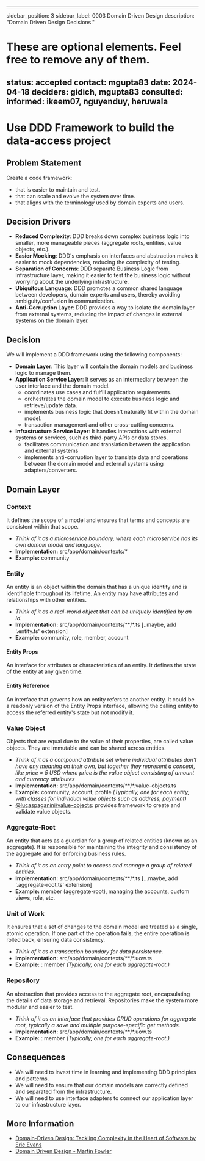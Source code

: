 
---
sidebar_position: 3
sidebar_label: 0003 Domain Driven Design
description: "Domain Driven Design Decisions."
# These are optional elements. Feel free to remove any of them.
status: accepted
contact: mgupta83
date: 2024-04-18
deciders: gidich, mgupta83
consulted: 
informed: ikeem07, nguyenduy, heruwala
---

# Use DDD Framework to build the data-access project

## Problem Statement
Create a code framework:
- that is easier to maintain and test.
- that can scale and evolve the system over time.
- that aligns with the terminology used by domain experts and users.

## Decision Drivers
- **Reduced Complexity**: DDD breaks down complex business logic into smaller, more manageable pieces (aggregate roots, entities, value objects, etc.).
- **Easier Mocking**: DDD's emphasis on interfaces and abstraction makes it easier to mock dependencies, reducing the complexity of testing.
- **Separation of Concerns**: DDD separate Business Logic from Infrastructure layer, making it easier to test the business logic without worrying about the underlying infrastructure.
- **Ubiquitous Language**: DDD promotes a common shared language between developers, domain experts and users, thereby avoiding ambiguity/confusion in communication.
- **Anti-Corruption Layer**: DDD provides a way to isolate the domain layer from external systems, reducing the impact of changes in external systems on the domain layer.

## Decision
We will implement a DDD framework using the following components:
- **Domain Layer**: This layer will contain the domain models and business logic to manage them.
- **Application Service Layer**: It serves as an intermediary between the user interface and the domain model.
    - coordinates use cases and fulfill application requirements.
    - orchestrates the domain model to execute business logic and retrieve/update data.
    - implements business logic that doesn't naturally fit within the domain model.
    - transaction management and other cross-cutting concerns.
- **Infrastructure Service Layer**: It handles interactions with external systems or services, such as third-party APIs or data stores.
    - facilitates communication and translation between the application and external systems
    - implements anti-corruption layer to translate data and operations between the domain model and external systems using adapters/converters.


## Domain Layer
### Context
It defines the scope of a model and ensures that terms and concepts are consistent within that scope. 
- *Think of it as a microservice boundary, where each microservice has its own domain model and language.*
- **Implementation:** src/app/domain/contexts/*
- **Example:** community

### Entity
An entity is an object within the domain that has a unique identity and is identifiable throughout its lifetime. 
An entity may have attributes and relationships with other entities.
- *Think of it as a real-world object that can be uniquely identified by an Id.*
- **Implementation:** src/app/domain/contexts/**/*.ts [..maybe, add '.entity.ts' extension]
- **Example:** community, role, member, account

#### Entity Props
An interface for attributes or characteristics of an entity. It defines the state of the entity at any given time.

#### Entity Reference
An interface that governs how an entity refers to another entity. It could be a readonly version of the Entity Props interface, allowing the calling entity to access the referred entity's state but not modify it.

### Value Object
Objects that are equal due to the value of their properties, are called value objects. They are immutable and can be shared across entities.
- *Think of it as a compound attribute set where individual attributes don't have any meaning on their own, but together they represent a concept, like price = 5 USD where price is the value object consisting of amount and currency attributes*
- **Implementation:** src/app/domain/contexts/**/*.value-objects.ts
- **Example:** community, account, profile *(Typically, one for each entity, with classes for individual value objects such as address, payment)*
- [@lucaspaganini/value-objects](https://www.npmjs.com/package/@lucaspaganini/value-objects): provides framework to create and validate value objects.

### Aggregate-Root
An entity that acts as a guardian for a group of related entities (known as an aggregate). It is responsible for maintaining the integrity and consistency of the aggregate and for enforcing business rules.
- *Think of it as an entry point to access and manage a group of related entities.*
- **Implementation:** src/app/domain/contexts/**/*.ts [...maybe, add '.aggregate-root.ts' extension]
- **Example:** member (aggregate-root), managing the accounts, custom views, role, etc.

### Unit of Work
It ensures that a set of changes to the domain model are treated as a single, atomic operation. If one part of the operation fails, the entire operation is rolled back, ensuring data consistency. 
- *Think of it as a transaction boundary for data persistence.*
- **Implementation:** src/app/domain/contexts/**/*.uow.ts
- **Example:** : member *(Typically, one for each aggregate-root.)*

### Repository
An abstraction that provides access to the aggregate root, encapsulating the details of data storage and retrieval. Repositories make the system more modular and easier to test.
- *Think of it as an interface that provides CRUD operations for aggregate root, typically a save and multiple purpose-specific get methods.*
- **Implementation:** src/app/domain/contexts/**/*.uow.ts
- **Example:** : member *(Typically, one for each aggregate-root.)*


## Consequences
- We will need to invest time in learning and implementing DDD principles and patterns.
- We will need to ensure that our domain models are correctly defined and separated from the infrastructure.
- We will need to use interface adapters to connect our application layer to our infrastructure layer.


## More Information
- [Domain-Driven Design: Tackling Complexity in the Heart of Software by Eric Evans](https://learning.oreilly.com/library/view/domain-driven-design-tackling/0321125215/)
- [Domain Driven Design - Martin Fowler](https://martinfowler.com/bliki/DomainDrivenDesign.html)
